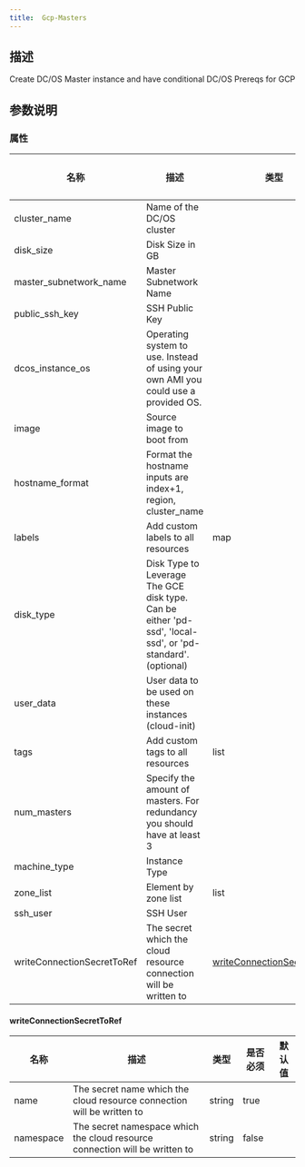 ```yaml
---
title:  Gcp-Masters
---
```


## 描述

Create DC/OS Master instance and have conditional DC/OS Prereqs for GCP

## 参数说明


### 属性

 名称 | 描述 | 类型 | 是否必须 | 默认值 
 ------------ | ------------- | ------------- | ------------- | ------------- 
 cluster_name | Name of the DC/OS cluster |  | true |  
 disk_size | Disk Size in GB |  | true |  
 master_subnetwork_name | Master Subnetwork Name |  | true |  
 public_ssh_key | SSH Public Key |  | true |  
 dcos_instance_os | Operating system to use. Instead of using your own AMI you could use a provided OS. |  | false |  
 image | Source image to boot from |  | true |  
 hostname_format | Format the hostname inputs are index+1, region, cluster_name |  | false |  
 labels | Add custom labels to all resources | map | false |  
 disk_type | Disk Type to Leverage The GCE disk type. Can be either 'pd-ssd', 'local-ssd', or 'pd-standard'. (optional) |  | true |  
 user_data | User data to be used on these instances (cloud-init) |  | false |  
 tags | Add custom tags to all resources | list | false |  
 num_masters | Specify the amount of masters. For redundancy you should have at least 3 |  | true |  
 machine_type | Instance Type |  | true |  
 zone_list | Element by zone list | list | false |  
 ssh_user | SSH User |  | true |  
 writeConnectionSecretToRef | The secret which the cloud resource connection will be written to | [writeConnectionSecretToRef](#writeConnectionSecretToRef) | false |  


#### writeConnectionSecretToRef

 名称 | 描述 | 类型 | 是否必须 | 默认值 
 ------------ | ------------- | ------------- | ------------- | ------------- 
 name | The secret name which the cloud resource connection will be written to | string | true |  
 namespace | The secret namespace which the cloud resource connection will be written to | string | false |  
